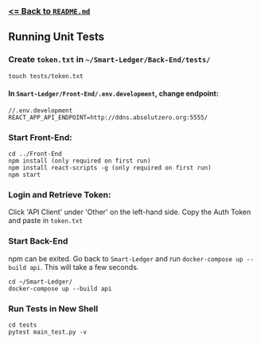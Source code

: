 ### [<= Back to `README.md`](./README.md)
## Running Unit Tests
### Create `token.txt` in `~/Smart-Ledger/Back-End/tests/`
```shell
touch tests/token.txt
```


#### In `Smart-Ledger/Front-End/.env.development`, change endpoint:
```shell
//.env.development
REACT_APP_API_ENDPOINT=http://ddns.absolutzero.org:5555/
```

### Start Front-End:
```shell
cd ../Front-End
npm install (only required on first run)
npm install react-scripts -g (only required on first run)
npm start
```
### Login and Retrieve Token:
Click 'API Client' under 'Other' on the left-hand side.
Copy the Auth Token and paste in `token.txt`

### Start Back-End 
npm can be exited. Go back to `Smart-Ledger` and run `docker-compose up --build api`. 
This will take a few seconds.
```shell
cd ~/Smart-Ledger/
docker-compose up --build api
```

### Run Tests in New Shell
```shell
cd tests
pytest main_test.py -v
```
